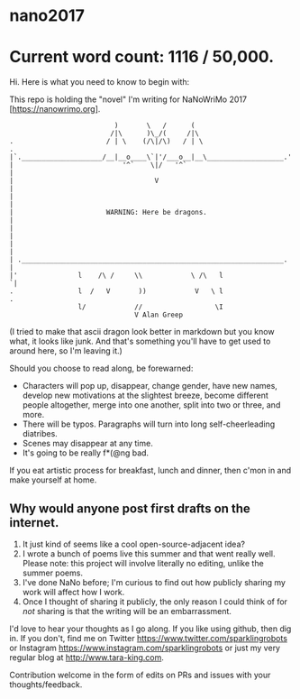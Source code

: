 # nano2017

# Current word count: 1116 / 50,000. 

Hi. Here is what you need to know to begin with: 

This repo is holding the "novel" I'm writing for NaNoWriMo 2017 [https://nanowrimo.org]. 

```
                          )       \   /      (
                         /|\      )\_/(     /|\
.                       / | \    (/\|/\)   / | \                      .
|`.____________________/__|__o____\`|'/___o__|__\___________________.'|
|                           '^`    \|/   '^`                          |
|                                   V                                 |
|                                                                     |
|                       WARNING: Here be dragons.                     |
|                                                                     |
|                                                                     |
| ._________________________________________________________________. |
|'               l    /\ /     \\            \ /\   l                `|
.                l  /   V       ))            V   \ l                 .
                 l/            //                  \I
                               V Alan Greep
```       
       
(I tried to make that ascii dragon look better in markdown but you know what, it looks like junk. And that's something you'll have to get used to around here, so I'm leaving it.)


Should you choose to read along, be forewarned: 
* Characters will pop up, disappear, change gender, have new names, develop new motivations at the slightest breeze, become different people altogether, merge into one another, split into two or three, and more. 
* There will be typos. Paragraphs will turn into long self-cheerleading diatribes.  
* Scenes may disappear at any time. 
* It's going to be really f*(@ng bad. 

If you eat artistic process for breakfast, lunch and dinner, then c'mon in and make yourself at home. 

## Why would anyone post first drafts on the internet. 
1. It just kind of seems like a cool open-source-adjacent idea? 
2. I wrote a bunch of poems live this summer and that went really well. Please note: this project will involve literally no editing, unlike the summer poems. 
3. I've done NaNo before; I'm curious to find out how publicly sharing my work will affect how I work. 
4. Once I thought of sharing it publicly, the only reason I could think of for *not* sharing is that the writing will be an embarrassment. 

I'd love to hear your thoughts as I go along. If you like using github, then dig in.  If you don't, find me on Twitter https://www.twitter.com/sparklingrobots or Instagram https://www.instagram.com/sparklingrobots or just my very regular blog at http://www.tara-king.com. 

Contribution welcome in the form of edits on PRs and issues with your thoughts/feedback.
